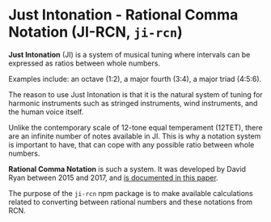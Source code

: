 # Just Intonation - Rational Comma Notation (JI-RCN, `ji-rcn`)

**Just Intonation** (JI) is a system of musical tuning where intervals can be expressed as ratios between whole numbers.

Examples include: an octave (1:2), a major fourth (3:4), a major triad (4:5:6).

The reason to use Just Intonation is that it is the natural system of tuning for harmonic instruments such as stringed instruments, wind instruments, and the human voice itself.

Unlike the contemporary scale of 12-tone equal temperament (12TET), there are an infinite number of notes available in JI. This is why a notation system is important to have, that can cope with any possible ratio between whole numbers.

**Rational Comma Notation** is such a system. It was developed by David Ryan between 2015 and 2017, and [is documented in this paper](https://arxiv.org/abs/1612.01860).

The purpose of the `ji-rcn` npm package is to make available calculations related to converting between rational numbers and these notations from RCN.

